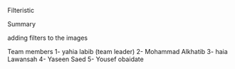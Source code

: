 Filteristic

Summary 

adding filters to the images 


Team members 
1- yahia labib (team leader)
2- Mohammad Alkhatib 
3- haia Lawansah
4- Yaseen Saed 
5- Yousef obaidate 
